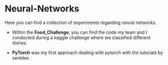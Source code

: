 # Neural-Networks

Here you can find a collection of experiments regarding neural networks. 

- Within the **Food_Challenge**, you can find the code my team and I conducted during a kaggle challenge where we classified different dishes.

- **PyTorch** was my first approach dealing with pytorch with the tutorials by sentdex.  
